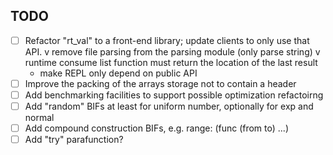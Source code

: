 TODO
----
 * [ ] Refactor "rt_val" to a front-end library; update clients to only use that API.
    v remove file parsing from the parsing module (only parse string)
    v runtime consume list function must return the location of the last result
    - make REPL only depend on public API
 * [ ] Improve the packing of the arrays storage not to contain a header
 * [ ] Add benchmarking facilities to support possible optimization refactoirng
 * [ ] Add "random" BIFs at least for uniform number, optionally for exp and normal
 * [ ] Add compound construction BIFs, e.g. range: (func (from to) ...)
 * [ ] Add "try" parafunction?
